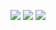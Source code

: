 ![](https://github.com/samyclem/blog/workflows/CI/badge.svg) ![](https://github.com/samyclem/blog/workflows/GH-Pages%20Status/badge.svg)  [![](https://img.shields.io/static/v1?label=&message=View%20Demo%20Site&color=2f363d&style=plastic&logo=github&logoColor=959da5)](https://fastai.github.io/fastpages/)
